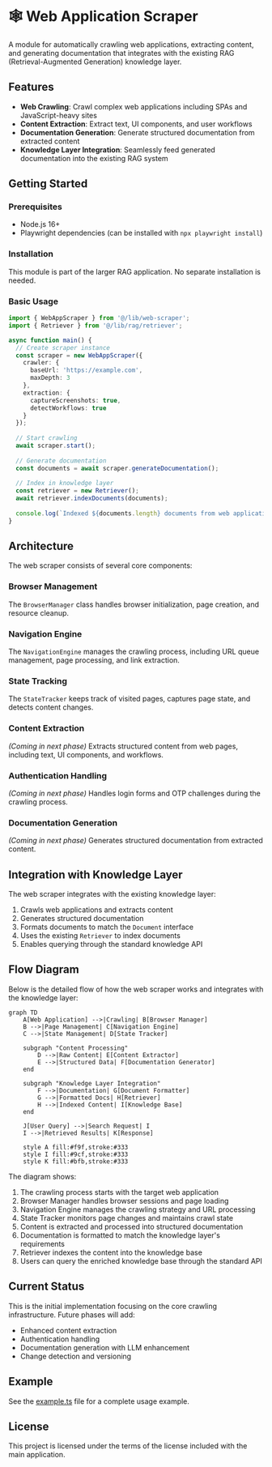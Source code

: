 # 🕸️ Web Application Scraper

A module for automatically crawling web applications, extracting content, and generating documentation that integrates with the existing RAG (Retrieval-Augmented Generation) knowledge layer.

## Features

- **Web Crawling**: Crawl complex web applications including SPAs and JavaScript-heavy sites
- **Content Extraction**: Extract text, UI components, and user workflows
- **Documentation Generation**: Generate structured documentation from extracted content
- **Knowledge Layer Integration**: Seamlessly feed generated documentation into the existing RAG system

## Getting Started

### Prerequisites

- Node.js 16+
- Playwright dependencies (can be installed with `npx playwright install`)

### Installation

This module is part of the larger RAG application. No separate installation is needed.

### Basic Usage

```typescript
import { WebAppScraper } from '@/lib/web-scraper';
import { Retriever } from '@/lib/rag/retriever';

async function main() {
  // Create scraper instance
  const scraper = new WebAppScraper({
    crawler: {
      baseUrl: 'https://example.com',
      maxDepth: 3
    },
    extraction: {
      captureScreenshots: true,
      detectWorkflows: true
    }
  });
  
  // Start crawling
  await scraper.start();
  
  // Generate documentation
  const documents = await scraper.generateDocumentation();
  
  // Index in knowledge layer
  const retriever = new Retriever();
  await retriever.indexDocuments(documents);
  
  console.log(`Indexed ${documents.length} documents from web application`);
}
```

## Architecture

The web scraper consists of several core components:

### Browser Management

The `BrowserManager` class handles browser initialization, page creation, and resource cleanup.

### Navigation Engine

The `NavigationEngine` manages the crawling process, including URL queue management, page processing, and link extraction.

### State Tracking

The `StateTracker` keeps track of visited pages, captures page state, and detects content changes.

### Content Extraction

*(Coming in next phase)* Extracts structured content from web pages, including text, UI components, and workflows.

### Authentication Handling

*(Coming in next phase)* Handles login forms and OTP challenges during the crawling process.

### Documentation Generation

*(Coming in next phase)* Generates structured documentation from extracted content.

## Integration with Knowledge Layer

The web scraper integrates with the existing knowledge layer:

1. Crawls web applications and extracts content
2. Generates structured documentation
3. Formats documents to match the `Document` interface
4. Uses the existing `Retriever` to index documents
5. Enables querying through the standard knowledge API

## Flow Diagram

Below is the detailed flow of how the web scraper works and integrates with the knowledge layer:

```mermaid
graph TD
    A[Web Application] -->|Crawling| B[Browser Manager]
    B -->|Page Management| C[Navigation Engine]
    C -->|State Management| D[State Tracker]
    
    subgraph "Content Processing"
        D -->|Raw Content| E[Content Extractor]
        E -->|Structured Data| F[Documentation Generator]
    end
    
    subgraph "Knowledge Layer Integration"
        F -->|Documentation| G[Document Formatter]
        G -->|Formatted Docs| H[Retriever]
        H -->|Indexed Content| I[Knowledge Base]
    end
    
    J[User Query] -->|Search Request| I
    I -->|Retrieved Results| K[Response]
    
    style A fill:#f9f,stroke:#333
    style I fill:#9cf,stroke:#333
    style K fill:#bfb,stroke:#333
```

The diagram shows:
1. The crawling process starts with the target web application
2. Browser Manager handles browser sessions and page loading
3. Navigation Engine manages the crawling strategy and URL processing
4. State Tracker monitors page changes and maintains crawl state
5. Content is extracted and processed into structured documentation
6. Documentation is formatted to match the knowledge layer's requirements
7. Retriever indexes the content into the knowledge base
8. Users can query the enriched knowledge base through the standard API

## Current Status

This is the initial implementation focusing on the core crawling infrastructure. Future phases will add:

- Enhanced content extraction
- Authentication handling
- Documentation generation with LLM enhancement
- Change detection and versioning

## Example

See the [example.ts](./example.ts) file for a complete usage example.

## License

This project is licensed under the terms of the license included with the main application. 